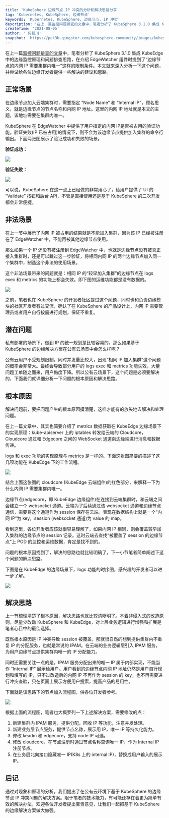 ```yaml
---
title: 'KubeSphere 边缘节点 IP 冲突的分析和解决思路分享'
tag: 'Kubernetes, KubeSphere, 边缘节点'
keywords: 'Kubernetes, KubeSphere, 边缘节点, IP 冲突'
description: '在上一篇监控问题排查的文章中，笔者分析了 KubeSphere 3.1.0 集成 KubeEdge 中的边缘监控原理和问题排查思路，在介绍 EdgeWatcher 组件时提到了“边缘节点的内网 IP 需要集群内唯一”这样的限制条件。本文就来深入分析一下这个问题，并尝试给各位边缘开发者提供一些解决的建议和思路。'
createTime: '2021-08-05'
author: ' 何毓川'
snapshot: 'https://pek3b.qingstor.com/kubesphere-community/images/kubesphere-edgenode-ip-cover.png'
---
```


在上一篇[监控问题排查的文章](https://kubesphere.com.cn/blogs/edge-node-monitoring/)中，笔者分析了 KubeSphere 3.1.0 集成 KubeEdge 中的边缘监控原理和问题排查思路，在介绍 EdgeWatcher 组件时提到了“边缘节点的内网 IP 需要集群内唯一”这样的限制条件。本文就来深入分析一下这个问题，并尝试给各位边缘开发者提供一些解决的建议和思路。

## 正常场景

在边缘节点加入云端集群时，需要指定 “Node Name” 和 “Internal IP”，顾名思义，就是边缘节点的节点名称和内网 IP 地址。这里的内网 IP 地址就是本文的主题，该地址需要在集群内唯一。

KubeSphere 在 EdgeWatcher 中提供了用户指定的内网 IP是否被占用的验证功能。验证失败(IP 已被占用)的情况下，则不会为该边缘节点提供加入集群的命令行输出。下面两张图展示了验证成功和失败的场景。

**验证成功：**

![](https://pek3b.qingstor.com/kubesphere-community/images/1623996910-446834-image.png)

**验证失败：**

![](https://pek3b.qingstor.com/kubesphere-community/images/1623996958-232941-image.png)

可以说，KubeSphere 在这一点上已经做的非常用心了，给用户提供了 UI 的 “Validate” 按钮和后台 API，不管是直接使用还是基于 KubeSphere 的二次开发都会非常便捷。

## 非法场景

在上一节中展示了内网 IP 被占用的结果就是不能加入集群，因为该 IP 已经被注册在了 EdgeWatcher 中，不能再被其他边缘节点使用。

那么如果一个 IP 还没有被注册到 EdgeWatcher 中，也就是边缘节点没有被真正接入集群时，还是可以跳过这一步验证，将相同内网 IP 的两个边缘节点加入同一个集群中，制造这个非法的使用场景。

这个非法场景带来的问题就是：相同 IP 的“较早加入集群”的边缘节点在 logs exec 和 metrics 的功能上都会失效。即下图的运维功能都是没有数据的。

![](https://pek3b.qingstor.com/kubesphere-community/images/1623997023-119243-image.png)

之前，笔者也在 KubeSphere 的开发者社区提过这个[问题](https://ask.docs.kubesphere-carryon.top/forum/d/4388-kubesphere-31)，同时也和负责边缘模块的社区开发者有过交流，确认了在 KubeSphere 的产品设计上，内网 IP 需要管理员或者用户自行按需进行规划，保证不重复。

## 潜在问题

私有部署的场景下，做到 IP 的统一规划是比较容易的。那么如果基于 KubeSphere 的边缘解决方案在公有云场景中会怎么样呢？

公有云用户不受规划限制，同时并发量比较大，出现“相同 IP 加入集群”这个问题的概率会非常大。最终会导致部分用户的 logs exec 和 metrics 功能失效，大量问题工单随之而来，用户黏度下降。所以公有云场景下，这个问题是必须要解决的，下面我们就详细分析一下问题的根本原因和解决思路。

## 根本原因

解决问题前，要把问题产生的根本原因摸清楚，这样才能有的放矢地去解决和处理问题。

在上一篇文章中，其实也简要介绍了 metrics 数据获取在 KubeEdge 边缘场景下的实现原理：kube-apiserver 上的 iptables 转发给云端的 Cloudcore，Cloudcore 通过和 Edgecore 之间的 WebSocket 通道向边缘端进行消息和数据传递。

logs 和 exec 功能的实现原理与 metrics 是一样的。下面这张图简要的描述了这几项功能在 KubeEdge 下的工作流程。

![](https://pek3b.qingstor.com/kubesphere-community/images/1623997107-160022-image.png)

结合上面这张图的 cloudcore (KubeEdge 云端组件)的红色部分，来解释一下为什么内网 IP 需要集群内唯一。

边缘节点(edgecore，即 KubeEdge 边缘组件)在连接到云端集群时，和云端之间会建立一个 websocket 通道。云端为了后续通过该 websocket 通道和边缘节点通信，需要将这个通道作为 session 保存在云端。表现在数据结构上就是一个“内网 IP”为 key，session (websocket 通道)为 value 的 map。

看到这里，各位开发者应该就很容易理解了，如果内网 IP 相同，则会覆盖较早加入集群的边缘节点的 session 记录。这时云端去查找“被覆盖了 session 的边缘节点”上 POD 的监控和运维数据，肯定是找不到的。

问题的根本原因找到了，解决的思路也就比较明确了，下一小节笔者简单阐述下这个问题的解决思路。

下图是在 KubeEdge 的边缘场景下，logs 功能的时序图，感兴趣的开发者可以进一步了解。

![](https://pek3b.qingstor.com/kubesphere-community/images/1623997129-774680-image.png)

## 解决思路

上一节梳理清楚了根本原因，解决思路也就比较清晰明了。本着非侵入式的改造原则，尽量少改动 KubeSphere 和 KubeEdge，对上层业务逻辑进行增强和扩展是笔者心目中的最佳选择。

既然根本原因是 IP 冲突导致 session 被覆盖，那就很自然的想到提供集群内不重复 IP 的分配服务，也就是常说的 IPAM。在云端的业务逻辑层引入 IPAM 服务，为用户边缘节点提供集群内唯一的 IP 分配能力。

同时还需要关注一点的是，IPAM 服务分配出来的唯一 IP 属于内部实现，不能当作 “Internal IP” 展示给用户。用户看到的边缘节点内网 IP 地址仍然是用户自行规划和填写的 IP，只不过改造后的内网 IP 不再作为 session 的 key，也不再需要进行冲突查验，只在页面上展示方便用户搜索，提高产品的易用性。

下面就是该思路下的节点加入流程图，供各位开发者参考。

![](https://pek3b.qingstor.com/kubesphere-community/images/1623997171-290105-image.png)

根据上面的流程图，笔者也大概罗列一下上述解决方案，需要修改的点：

1. 新建集群内 IPAM 服务，提供分配，回收 IP 等功能，注意并发处理。
2. 新建业务层节点服务，提供节点名称，展示用 IP，唯一 IP 等持久化能力。
3. 修改 keadm 和 edgecore，支持 node IP 可选。
4. 修改 cloudcore，在节点注册时通过节点名称查询唯一 IP，作为 Internal IP 注册节点。
5. 在业务层北向接口隐藏唯一 IP(K8s 上的  internal IP)，替换成用户输入的展示 IP。

## 后记

通过对现象和原理的分析，我们提出了在公有云环境下基于 KubeSphere 的边缘节点 IP 冲突问题的解决方案。限于笔者的技术能力，有可能还存在着更为简单有效的解决办法，欢迎各位开发者提出宝贵意见，让我们一起把基于 KubeSphere 的边缘解决方案做大做强。